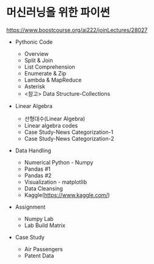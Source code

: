 # 머신러닝을 위한 파이썬

https://www.boostcourse.org/ai222/joinLectures/28027

- Pythonic Code
  - Overview
  - Split & Join
  - List Comprehension
  - Enumerate & Zip
  - Lambda & MapReduce
  - Asterisk
  - <참고> Data Structure-Collections
  
- Linear Algebra
  - 선형대수(Linear Algebra)
  - Linear algebra codes
  - Case Study-News Categorization-1
  - Case Study-News Categorization-2
  
- Data Handling  
  - Numerical Python - Numpy
  - Pandas #1
  - Pandas #2
  - Visualization - matplotlib
  - Data Cleansing
  - Kaggle(https://www.kaggle.com/)
  
- Assignment  
  - Numpy Lab
  - Lab Build Matrix
  
- Case Study
  - Air Passengers
  - Patent Data
